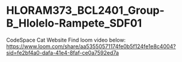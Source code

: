 # HLORAM373_BCL2401_Group-B_Hlolelo-Rampete_SDF01
CodeSpace Cat Website
Find loom video below:
https://www.loom.com/share/aa53550571174fe0b5f124fe1e8c4004?sid=fe2bf4a0-dafa-41e4-8faf-ce0a7592ed7a
